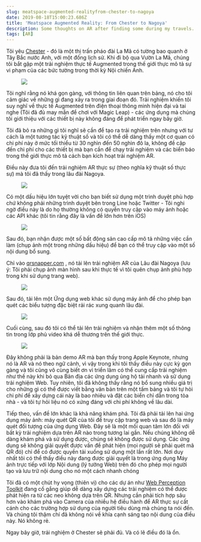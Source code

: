 ```yaml
---
slug: meatspace-augmented-realityfrom-chester-to-nagoya
date: 2019-08-18T15:00:23.686Z
title: 'Meatspace Augmented Reality: From Chester to Nagoya'
description: Some thoughts on AR after finding some during my travels. TL;DR - cheaper content creation and better discovery tools are needed.
tags: [AR]
---
```


Tôi yêu [Chester](https://en.wikipedia.org/wiki/Chester) - đó là một thị trấn pháo đài La Mã có tường bao quanh ở Tây Bắc nước Anh, với một đống lịch sử. Khi đi bộ qua Vườn La Mã, chúng tôi bắt gặp một trải nghiệm thực tế Augmented trong thế giới thực mô tả sự vi phạm của các bức tường trong thời kỳ Nội chiến Anh.

<figure><img src="/images/2019-08-18-meatspace-augmented-realityfrom-chester-to-nagoya-0.jpeg"></figure>

Tôi nghĩ rằng nó khá gọn gàng, với thông tin liên quan trên bảng, nó cho tôi cảm giác về những gì đang xảy ra trong giai đoạn đó. Trải nghiệm khiến tôi suy nghĩ về thực tế Augmented trên điện thoại thông minh hiện đại và tai nghe (Tôi đã đủ may mắn để chơi với Magic Leap) - các ứng dụng mà chúng tôi giới thiệu với các thiết bị này không đáng để phát triển ngay bây giờ.

Tôi đã bỏ ra những gì tôi nghĩ sẽ cần để tạo ra trải nghiệm trên nhưng với tư cách là một tương tác kỹ thuật số và tôi có thể dễ dàng thấy một cơ quan có chi phí này ở mức tối thiểu từ 30 nghìn đến 50 nghìn đô la, không đề cập đến chi phí cho các thiết bị mà bạn cần để chạy trải nghiệm và các biển báo trong thế giới thực mô tả cách bạn kích hoạt trải nghiệm AR.

Điều này đưa tôi đến trải nghiệm AR thực sự (theo nghĩa kỹ thuật số thực sự) mà tôi đã thấy trong lâu đài Nagoya.

<figure><img src="/images/2019-08-18-meatspace-augmented-realityfrom-chester-to-nagoya-1.jpeg"></figure>

Có một dấu hiệu lớn tuyệt vời cho bạn biết sử dụng một trình duyệt phù hợp chứ không phải những trình duyệt bên trong Line hoặc Twitter - Tôi nghi ngờ điều này là do họ thường không có quyền truy cập vào máy ảnh hoặc các API khác (tôi tin rằng đây là vấn đề lớn hơn trên iOS)

<figure><img src="/images/2019-08-18-meatspace-augmented-realityfrom-chester-to-nagoya-2.jpeg"></figure>

Sau đó, bạn nhận được một số bất động sản cao cấp mô tả những việc cần làm (chụp ảnh một trong những dấu hiệu) để bạn có thể truy cập vào một số nội dung bổ sung.

Chỉ vào [qrsnapper.com](https://qrsnapper.com) , nó tải lên trải nghiệm AR của Lâu đài Nagoya (lưu ý: Tôi phải chụp ảnh màn hình sau khi thực tế vì tôi quên chụp ảnh phù hợp trong khi sử dụng trang web).

<figure><img src="/images/2019-08-18-meatspace-augmented-realityfrom-chester-to-nagoya-5.jpeg"></figure>

Sau đó, tải lên một Ứng dụng web khác sử dụng máy ảnh để cho phép bạn quét các biểu tượng đặc biệt rải rác xung quanh lâu đài.

<figure><img src="/images/2019-08-18-meatspace-augmented-realityfrom-chester-to-nagoya-3.jpeg"></figure>

Cuối cùng, sau đó tôi có thể tải lên trải nghiệm và nhận thêm một số thông tin trong lớp phủ video khá dễ thương trên thế giới thực.

<figure><img src="/images/2019-08-18-meatspace-augmented-realityfrom-chester-to-nagoya-4.jpeg"></figure>

Đây không phải là bản demo AR mà bạn thấy trong Apple Keynote, nhưng nó là AR và nó theo ngữ cảnh, vì vậy trong khi tôi thấy điều này cực kỳ gọn gàng và tôi cũng vô cùng biết ơn vì triển lãm có thể cung cấp trải nghiệm như thế này khi bỏ qua Bản địa các ứng dụng ủng hộ tải nhanh và sử dụng trải nghiệm Web. Tuy nhiên, tôi đã không thấy rằng nó bổ sung nhiều giá trị cho những gì có thể được viết bằng văn bản trên một tấm bảng và tôi tự hỏi chi phí để xây dựng cái này là bao nhiêu và đặt các biển chỉ dẫn trong tòa nhà - và tôi tự hỏi liệu nó có xứng đáng với chi phí không về lâu dài.

Tiếp theo, vấn đề lớn khác là khả năng khám phá. Tôi đã phải tải lên hai ứng dụng máy ảnh: máy quét QR của tôi để truy cập trang web và sau đó là máy quét đối tượng của ứng dụng Web. Đây sẽ là một mối quan tâm lớn đối với bất kỳ trải nghiệm dựa trên AR nào trong tương lai gần. Nếu chúng không dễ dàng khám phá và sử dụng được, chúng sẽ không được sử dụng. Các ứng dụng sẽ không giải quyết được vấn đề phát hiện (mọi người sẽ phải quét mã QR đó) chỉ để có được quyền tải xuống sử dụng một lần rất lớn. Nơi duy nhất tôi có thể thấy điều này đang được giải quyết là trong ứng dụng Máy ảnh trực tiếp với lớp Nội dung (lý tưởng Web) trên đó cho phép mọi người tạo và lưu trữ nội dung cho nó một cách nhanh chóng

Tôi đã có một chút hy vọng (thiên vị) cho các dự án như [Web Perception Toolkit](https://perceptiontoolkit.dev/getting-started/) đang cố gắng giúp dễ dàng xây dựng các trải nghiệm có thể được phát hiện ra từ các neo không dựa trên QR. Nhưng cần phải tích hợp sâu hơn vào khám phá vào Camera của nhiều hệ điều hành để AR thực sự cất cánh cho các trường hợp sử dụng của người tiêu dùng mà chúng ta nói đến. Và chúng tôi thậm chí đã không nói về khía cạnh sáng tạo nội dung của điều này. Nó không rẻ.

Ngay bây giờ, trải nghiệm ở Chester sẽ phải đủ. Và có lẽ điều đó là ổn.
